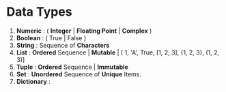 # Data Types

1. **Numeric** : ( **Integer** | **Floating Point** | **Complex** )
2. **Boolean** : ( True | False )
3. **String** : Sequence of **Characters**
4. **List** : **Ordered** Sequence | **Mutable** | \[ 1, 'A', True, \[1, 2, 3\], {1, 2, 3}, (1, 2, 3)\]
5. **Tuple** : **Ordered** Sequence | **Immutable**
6. **Set** : **Unordered** Sequence of **Unique** Items.
7. **Dictionary** : 
